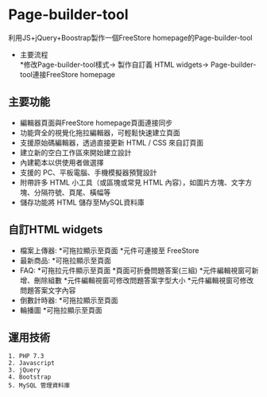 # Page-builder-tool
利用JS+jQuery+Boostrap製作一個FreeStore homepage的Page-builder-tool
* 主要流程  
  *修改Page-builder-tool樣式-> 製作自訂義 HTML widgets-> Page-builder-tool連接FreeStore homepage
## 主要功能
* 編輯器頁面與FreeStore homepage頁面連接同步
* 功能齊全的視覺化拖拉編輯器，可輕鬆快速建立頁面
* 支援原始碼編輯器，透過直接更新 HTML / CSS 來自訂頁面
* 建立新的空白工作區來開始建立設計
* 內建範本以供使用者做選擇
* 支援的 PC、平板電腦、手機模擬器預覽設計
* 附帶許多 HTML 小工具（或區塊或常見 HTML 內容），如圖片方塊、文字方塊、分隔符號、頁尾、橫幅等
* 儲存功能將 HTML 儲存至MySQL資料庫
## 自訂HTML widgets
* 檔案上傳器:
  *可拖拉顯示至頁面
  *元件可連接至 FreeStore
* 最新商品:
  *可拖拉顯示至頁面
* FAQ:
  *可拖拉元件顯示至頁面
  *頁面可折疊問題答案(三組)
  *元件編輯視窗可新增、刪除組數
  *元件編輯視窗可修改問題答案字型大小
  *元件編輯視窗可修改問題答案文字內容
* 倒數計時器:
  *可拖拉顯示至頁面
* 輪播圖
  *可拖拉顯示至頁面

## 運用技術
    1. PHP 7.3
    2. Javascript
    3. jQuery
    4. Bootstrap
    5. MySQL 管理資料庫
